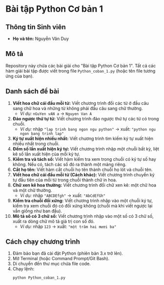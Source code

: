 # Bài tập Python Cơ bản 1

## Thông tin Sinh viên
- **Họ và tên:** Nguyễn Văn Duy

## Mô tả
Repository này chứa các bài giải cho "Bài tập Python Cơ bản 1". Tất cả các hàm giải bài tập được viết trong file `Python_coban_1.py` (hoặc tên file tương ứng của bạn).

## Danh sách đề bài

1.  **Viết hoa chữ cái đầu mỗi từ:** Viết chương trình đổi các từ ở đầu câu sang chữ hoa và những từ không phải đầu câu sang chữ thường.
    * *Ví dụ:* `nGuYen vAN a` → `Nguyen Van A`
2.  **Đảo ngược thứ tự từ:** Viết chương trình đảo ngược thứ tự các từ có trong chuỗi.
    * *Ví dụ:* nhập `"lap trinh bang ngon ngu python"` → xuất: `"python ngu ngon bang trinh lap"`
3.  **Ký tự xuất hiện nhiều nhất:** Viết chương trình tìm kiếm ký tự xuất hiện nhiều nhất trong chuỗi.
4.  **Đếm số lần xuất hiện ký tự:** Viết chương trình nhập một chuỗi bất kỳ, liệt kê số lần xuất hiện của mỗi ký tự.
5.  **Kiểm tra và tách số:** Viết hàm kiểm tra xem trong chuỗi có ký tự số hay không. Nếu có, tách các số đó ra thành một mảng riêng.
6.  **Cắt họ tên:** Viết hàm cắt chuỗi họ tên thành chuỗi họ lót và chuỗi tên.
7.  **Viết hoa chữ cái đầu mỗi từ (Cách khác):** Viết chương trình chuyển ký tự đầu tiên của mỗi từ trong chuỗi thành chữ in hoa.
8.  **Chữ xen kẽ hoa thường:** Viết chương trình đổi chữ xen kẽ: một chữ hoa và một chữ thường.
    * *Ví dụ:* nhập `"ABCDEfgh"` → xuất: `"AbCdEfGh"`
9.  **Kiểm tra chuỗi đối xứng:** Viết chương trình nhập vào một chuỗi ký tự, kiểm tra xem chuỗi đó có đối xứng không (chuỗi mà khi viết ngược lại vẫn giống như ban đầu).
10. **Mô tả số có 3 chữ số:** Viết chương trình nhập vào một số có 3 chữ số, xuất ra dòng chữ mô tả giá trị con số đó.
    * *Ví dụ:* nhập `123` → xuất: `"một trăm hai mươi ba"`

## Cách chạy chương trình

1.  Đảm bảo bạn đã cài đặt Python (phiên bản 3.x trở lên).
2.  Mở Terminal (hoặc Command Prompt/Git Bash).
3.  Di chuyển đến thư mục chứa file code.
4.  Chạy lệnh:
    ```bash
    python Python_coban_1.py
    ```

